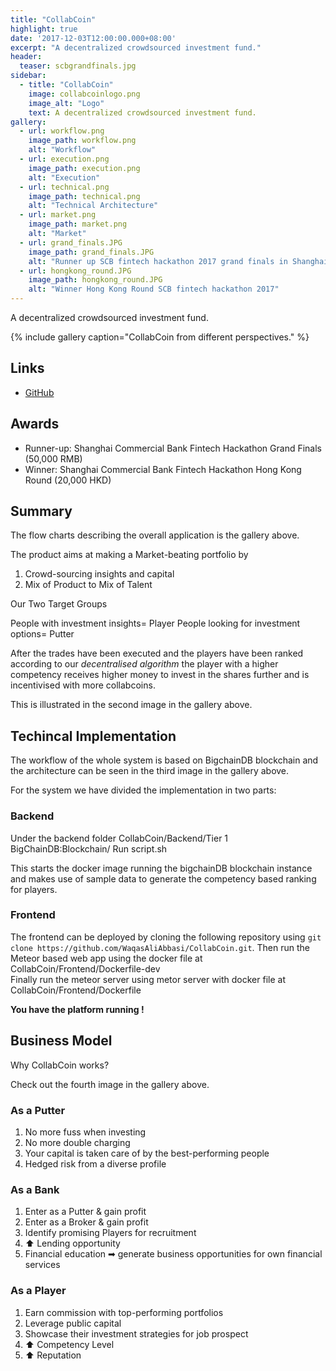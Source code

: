 ```yaml
---
title: "CollabCoin"
highlight: true
date: '2017-12-03T12:00:00.000+08:00'
excerpt: "A decentralized crowdsourced investment fund."
header:
  teaser: scbgrandfinals.jpg
sidebar:
  - title: "CollabCoin"
    image: collabcoinlogo.png
    image_alt: "Logo"
    text: A decentralized crowdsourced investment fund.
gallery:
  - url: workflow.png
    image_path: workflow.png
    alt: "Workflow"
  - url: execution.png
    image_path: execution.png
    alt: "Execution"
  - url: technical.png
    image_path: technical.png
    alt: "Technical Architecture"
  - url: market.png
    image_path: market.png
    alt: "Market"
  - url: grand_finals.JPG
    image_path: grand_finals.JPG
    alt: "Runner up SCB fintech hackathon 2017 grand finals in Shanghai"
  - url: hongkong_round.JPG
    image_path: hongkong_round.JPG
    alt: "Winner Hong Kong Round SCB fintech hackathon 2017"
---
```


A decentralized crowdsourced investment fund.

{% include gallery caption="CollabCoin from different perspectives." %}

## Links

* [GitHub](https://github.com/waqasaliabbasi/CollabCoin)

## Awards

* Runner-up: Shanghai Commercial Bank Fintech Hackathon Grand Finals (50,000 RMB)
* Winner: Shanghai Commercial Bank Fintech Hackathon Hong Kong Round (20,000 HKD)

## Summary

The flow charts describing the overall application is the gallery above.

The product aims at making a Market-beating portfolio by

1.  Crowd-sourcing insights and capital
2.  Mix of Product to Mix of Talent

Our Two Target Groups

People with investment insights= Player
People looking for investment options= Putter

After the trades have been executed and the players have been ranked according to our <i> decentralised algorithm </i> the player with a higher competency receives higher money to invest in the shares further and is incentivised with more collabcoins.

This is illustrated in the second image in the gallery above.

## Techincal Implementation

The workflow of the whole system is based on BigchainDB blockchain and the architecture can be seen in the third image in the gallery above.

For the system we have divided the implementation in two parts:

### Backend

Under the backend folder CollabCoin/Backend/Tier 1 BigChainDB:Blockchain/
Run script.sh

This starts the docker image running the bigchainDB blockchain instance and makes use of sample data to generate the competency based ranking for players.

### Frontend

The frontend can be deployed by cloning the following repository using `git clone https://github.com/WaqasAliAbbasi/CollabCoin.git`.
Then run the Meteor based web app using the docker file at CollabCoin/Frontend/Dockerfile-dev </br>
Finally run the meteor server using metor server with docker file at CollabCoin/Frontend/Dockerfile

<b> You have the platform running ! </b>

## Business Model

Why CollabCoin works?

Check out the fourth image in the gallery above.

### As a Putter

1.  No more fuss when investing
2.  No more double charging
3.  Your capital is taken care of by the best-performing people
4.  Hedged risk from a diverse profile

### As a Bank

1.  Enter as a Putter & gain profit
2.  Enter as a Broker & gain profit
3.  Identify promising Players for recruitment
4.  ⬆ Lending opportunity
5.  Financial education ➡ generate business opportunities for own financial services

### As a Player

1.  Earn commission with top-performing portfolios
2.  Leverage public capital
3.  Showcase their investment strategies for job prospect
4.  ⬆ Competency Level
5.  ⬆ Reputation
